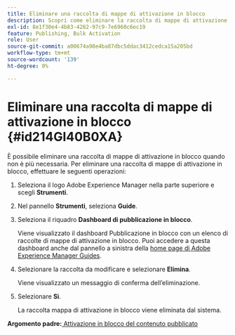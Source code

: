 ```yaml
---
title: Eliminare una raccolta di mappe di attivazione in blocco
description: Scopri come eliminare la raccolta di mappe di attivazione in blocco in AEM Guides.
exl-id: 8e1f30e4-4b83-4282-97c9-7e6960c6ec19
feature: Publishing, Bulk Activation
role: User
source-git-commit: a00674a98e4ba87dbc5ddac3412cedca15a205bd
workflow-type: tm+mt
source-wordcount: '139'
ht-degree: 0%

---
```


# Eliminare una raccolta di mappe di attivazione in blocco {#id214GI40B0XA}

È possibile eliminare una raccolta di mappe di attivazione in blocco quando non è più necessaria. Per eliminare una raccolta di mappe di attivazione in blocco, effettuare le seguenti operazioni:

1. Seleziona il logo Adobe Experience Manager nella parte superiore e scegli **Strumenti**.

1. Nel pannello **Strumenti**, seleziona **Guide**.

1. Seleziona il riquadro **Dashboard di pubblicazione in blocco**.

   Viene visualizzato il dashboard Pubblicazione in blocco con un elenco di raccolte di mappe di attivazione in blocco. Puoi accedere a questa dashboard anche dal pannello a sinistra della [home page di Adobe Experience Manager Guides](intro-home-page.md).


1. Selezionare la raccolta da modificare e selezionare **Elimina**.

   Viene visualizzato un messaggio di conferma dell’eliminazione.

1. Selezionare **Sì**.

   La raccolta mappa di attivazione in blocco viene eliminata dal sistema.


**Argomento padre:**[ Attivazione in blocco del contenuto pubblicato](conf-bulk-activation.md)
